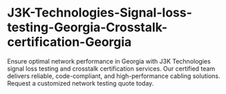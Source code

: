 # J3K-Technologies-Signal-loss-testing-Georgia-Crosstalk-certification-Georgia
Ensure optimal network performance in Georgia with J3K Technologies signal loss testing and crosstalk certification services. Our certified team delivers reliable, code-compliant, and high-performance cabling solutions. Request a customized network testing quote today.
